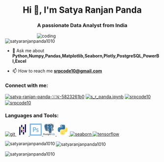 <h1 align="center">Hi 👋, I'm Satya Ranjan Panda</h1>
<h3 align="center">A passionate Data Analyst from India</h3>
<img align="right" alt="coding" width="400" src="https://cdn.dribbble.com/users/1162077/screenshots/3848914/programmer.gif">

<p align="left"> <img src="https://komarev.com/ghpvc/?username=satyaranjanpanda1010&label=Profile%20views&color=0e75b6&style=flat" alt="satyaranjanpanda1010" /> </p>

- 💬 Ask me about **Python,Numpy,Pandas,Matplotlib,Seaborn,Plotly,PostgreSQL,PowerBI,Excel**

- 📫 How to reach me **srpcode10@gmail.com**

<h3 align="left">Connect with me:</h3>
<p align="left">
<a href="https://linkedin.com/in/satya-ranjan-panda-🇮🇳-5823261b0" target="blank"><img align="center" src="https://raw.githubusercontent.com/rahuldkjain/github-profile-readme-generator/master/src/images/icons/Social/linked-in-alt.svg" alt="satya-ranjan-panda-🇮🇳-5823261b0" height="30" width="40" /></a>
<a href="https://instagram.com/s_r_panda.ipynb" target="blank"><img align="center" src="https://raw.githubusercontent.com/rahuldkjain/github-profile-readme-generator/master/src/images/icons/Social/instagram.svg" alt="s_r_panda.ipynb" height="30" width="40" /></a>
<a href="https://www.codechef.com/users/srpcode10" target="blank"><img align="center" src="https://cdn.jsdelivr.net/npm/simple-icons@3.1.0/icons/codechef.svg" alt="srpcode10" height="30" width="40" /></a>
<a href="https://www.hackerrank.com/srpcode10" target="blank"><img align="center" src="https://raw.githubusercontent.com/rahuldkjain/github-profile-readme-generator/master/src/images/icons/Social/hackerrank.svg" alt="srpcode10" height="30" width="40" /></a>
</p>

<h3 align="left">Languages and Tools:</h3>
<p align="left"> <a href="https://git-scm.com/" target="_blank" rel="noreferrer"> <img src="https://www.vectorlogo.zone/logos/git-scm/git-scm-icon.svg" alt="git" width="40" height="40"/> </a> <a href="https://pandas.pydata.org/" target="_blank" rel="noreferrer"> <img src="https://raw.githubusercontent.com/devicons/devicon/2ae2a900d2f041da66e950e4d48052658d850630/icons/pandas/pandas-original.svg" alt="pandas" width="40" height="40"/> </a> <a href="https://www.photoshop.com/en" target="_blank" rel="noreferrer"> <img src="https://raw.githubusercontent.com/devicons/devicon/master/icons/photoshop/photoshop-line.svg" alt="photoshop" width="40" height="40"/> </a> <a href="https://www.postgresql.org" target="_blank" rel="noreferrer"> <img src="https://raw.githubusercontent.com/devicons/devicon/master/icons/postgresql/postgresql-original-wordmark.svg" alt="postgresql" width="40" height="40"/> </a> <a href="https://www.python.org" target="_blank" rel="noreferrer"> <img src="https://raw.githubusercontent.com/devicons/devicon/master/icons/python/python-original.svg" alt="python" width="40" height="40"/> </a> <a href="https://seaborn.pydata.org/" target="_blank" rel="noreferrer"> <img src="https://seaborn.pydata.org/_images/logo-mark-lightbg.svg" alt="seaborn" width="40" height="40"/> </a> <a href="https://www.tensorflow.org" target="_blank" rel="noreferrer"> <img src="https://www.vectorlogo.zone/logos/tensorflow/tensorflow-icon.svg" alt="tensorflow" width="40" height="40"/> </a> </p>

<p><img align="left" src="https://github-readme-stats.vercel.app/api/top-langs?username=satyaranjanpanda1010&show_icons=true&locale=en&layout=compact" alt="satyaranjanpanda1010" /></p>

<p>&nbsp;<img align="center" src="https://github-readme-stats.vercel.app/api?username=satyaranjanpanda1010&show_icons=true&locale=en" alt="satyaranjanpanda1010" /></p>

<p><img align="center" src="https://github-readme-streak-stats.herokuapp.com/?user=satyaranjanpanda1010&" alt="satyaranjanpanda1010" /></p>
